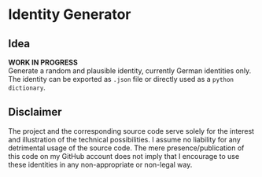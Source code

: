 
# Identity Generator
## Idea
**WORK IN PROGRESS** <br>
Generate a random and plausible identity, currently German identities only.
The identity can be exported as `.json` file or directly used as a `python dictionary`.

## Disclaimer
The project and the corresponding source code serve solely for the interest and illustration of the technical possibilities.
I assume no liability for any detrimental usage of the source code. The mere presence/publication of this code on my GitHub
account does not imply that I encourage to use these identities in any non-appropriate or non-legal way.
